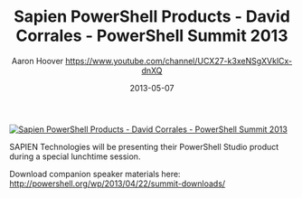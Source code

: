﻿---
title: Sapien PowerShell Products - David Corrales - PowerShell Summit 2013
date: 2013-05-07
tags: PowerShellOrg, Summit, USA, English, Conference, Powershell Summit 2013
author: Aaron Hoover https://www.youtube.com/channel/UCX27-k3xeNSgXVklCx-dnXQ
---

[![Sapien PowerShell Products - David Corrales - PowerShell Summit 2013](https://i4.ytimg.com/vi/3deY6e6Npzo/hqdefault.jpg "Sapien PowerShell Products - David Corrales - PowerShell Summit 2013")](https://www.youtube.com/watch?v=3deY6e6Npzo)

SAPIEN Technologies will be presenting their PowerShell Studio product during a special lunchtime session.

Download companion speaker materials here: 
http://powershell.org/wp/2013/04/22/summit-downloads/
